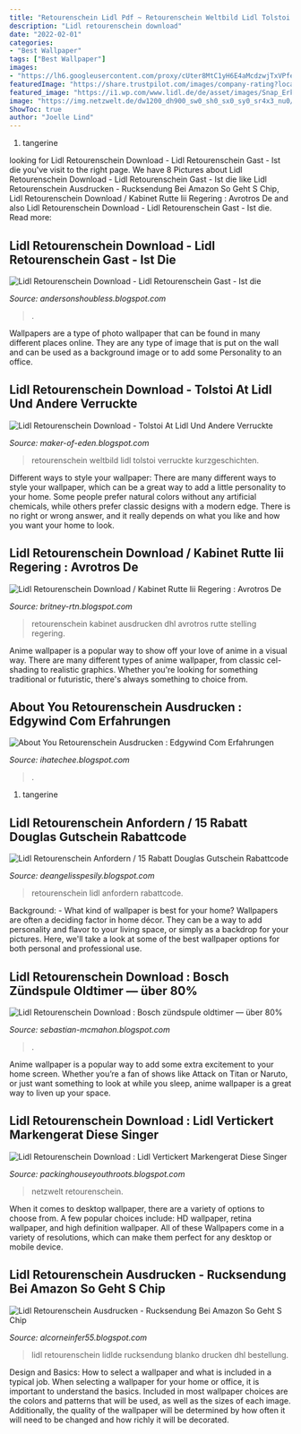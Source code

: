 ```yaml
---
title: "Retourenschein Lidl Pdf ~ Retourenschein Weltbild Lidl Tolstoi Verruckte Kurzgeschichten"
description: "Lidl retourenschein download"
date: "2022-02-01"
categories:
- "Best Wallpaper"
tags: ["Best Wallpaper"]
images:
- "https://lh6.googleusercontent.com/proxy/cUter8MtC1yH6E4aMcdzwjTxVPfeQlBM2Zw4ub1pRAZoJVSz36U-w8ZYkK0kmasW-sSwk7cmWEOMC3AX-Rs9WQH6VHoWLC4yzXd6ZX3YgZIzXuul5nI3gMcgb6Mb02_B3w=w1200-h630-p-k-no-nu"
featuredImage: "https://share.trustpilot.com/images/company-rating?locale=de-DE&amp;businessUnitId=581454db0000ff000596b7b5"
featured_image: "https://i1.wp.com/www.lidl.de/de/asset/images/Snap_Erkla-rung.jpg"
image: "https://img.netzwelt.de/dw1200_dh900_sw0_sh0_sx0_sy0_sr4x3_nu0/picture/original/2020/10/spotify-premium-287933.jpeg"
ShowToc: true
author: "Joelle Lind"
---
```



1. tangerine 

	

		
looking for Lidl Retourenschein Download - Lidl Retourenschein Gast - Ist die you've visit to the right page. We have 8 Pictures about Lidl Retourenschein Download - Lidl Retourenschein Gast - Ist die like Lidl Retourenschein Ausdrucken - Rucksendung Bei Amazon So Geht S Chip, Lidl Retourenschein Download / Kabinet Rutte Iii Regering : Avrotros De and also Lidl Retourenschein Download - Lidl Retourenschein Gast - Ist die. Read more:
		
    
## Lidl Retourenschein Download - Lidl Retourenschein Gast - Ist Die

<img loading=lazy src="https://lh6.googleusercontent.com/proxy/cUter8MtC1yH6E4aMcdzwjTxVPfeQlBM2Zw4ub1pRAZoJVSz36U-w8ZYkK0kmasW-sSwk7cmWEOMC3AX-Rs9WQH6VHoWLC4yzXd6ZX3YgZIzXuul5nI3gMcgb6Mb02_B3w=w1200-h630-p-k-no-nu" onerror="this.onerror=null;this.src='https://tse2.mm.bing.net/th?id=OIP.Wi1_nuAWwucaK-fHGyNk4gHaD4&amp;pid=15.1';" alt="Lidl Retourenschein Download - Lidl Retourenschein Gast - Ist die">

_Source: andersonshoubless.blogspot.com_

>. 

	



Wallpapers are a type of photo wallpaper that can be found in many different places online. They are any type of image that is put on the wall and can be used as a background image or to add some Personality to an office.

    
## Lidl Retourenschein Download - Tolstoi At Lidl Und Andere Verruckte

<img loading=lazy src="https://bilder.buecher.de/produkte/47/47158/47158413z.jpg" onerror="this.onerror=null;this.src='https://tse2.mm.bing.net/th?id=OIP.R_Goq50L_2-aIUoNYA0H9QAAAA&amp;pid=15.1';" alt="Lidl Retourenschein Download - Tolstoi At Lidl Und Andere Verruckte">

_Source: maker-of-eden.blogspot.com_

>retourenschein weltbild lidl tolstoi verruckte kurzgeschichten. 

	

Different ways to style your wallpaper:
There are many different ways to style your wallpaper, which can be a great way to add a little personality to your home. Some people prefer natural colors without any artificial chemicals, while others prefer classic designs with a modern edge. There is no right or wrong answer, and it really depends on what you like and how you want your home to look.

    
## Lidl Retourenschein Download / Kabinet Rutte Iii Regering : Avrotros De

<img loading=lazy src="https://www.libble.de/bestanden1/843112/bg6.png" onerror="this.onerror=null;this.src='https://tse4.mm.bing.net/th?id=OIP.RhJ_VbYBRtgJYKJ3dtTYLgHaSO&amp;pid=15.1';" alt="Lidl Retourenschein Download / Kabinet Rutte Iii Regering : Avrotros De">

_Source: britney-rtn.blogspot.com_

>retourenschein kabinet ausdrucken dhl avrotros rutte stelling regering. 

	

Anime wallpaper is a popular way to show off your love of anime in a visual way. There are many different types of anime wallpaper, from classic cel-shading to realistic graphics. Whether you're looking for something traditional or futuristic, there's always something to choice from.

    
## About You Retourenschein Ausdrucken : Edgywind Com Erfahrungen

<img loading=lazy src="https://cdn.aboutstatic.com/file/e2addf10ce2052437f8909253e17b00e.jpg?width=800&amp;quality=75&amp;bg=FFFFFF" onerror="this.onerror=null;this.src='https://tse2.mm.bing.net/th?id=OIP.MvRo2VPIAA7FzUccxkcZBQHaJ4&amp;pid=15.1';" alt="About You Retourenschein Ausdrucken : Edgywind Com Erfahrungen">

_Source: ihatechee.blogspot.com_

>. 

	

1. tangerine 

    
## Lidl Retourenschein Anfordern / 15 Rabatt Douglas Gutschein Rabattcode

<img loading=lazy src="https://share.trustpilot.com/images/company-rating?locale=de-DE&amp;businessUnitId=581454db0000ff000596b7b5" onerror="this.onerror=null;this.src='https://tse2.mm.bing.net/th?id=OIP.-bT-5b9_ae8Y1B_2KRwBCgHaD3&amp;pid=15.1';" alt="Lidl Retourenschein Anfordern / 15 Rabatt Douglas Gutschein Rabattcode">

_Source: deangelisspesily.blogspot.com_

>retourenschein lidl anfordern rabattcode. 

	

Background: - What kind of wallpaper is best for your home?
Wallpapers are often a deciding factor in home décor. They can be a way to add personality and flavor to your living space, or simply as a backdrop for your pictures. Here, we'll take a look at some of the best wallpaper options for both personal and professional use.

    
## Lidl Retourenschein Download : Bosch Zündspule Oldtimer — über 80%

<img loading=lazy src="https://lh3.googleusercontent.com/proxy/ABGH3_0DUHQXT3dNdDdxRHBCVJHrUtiQCgW0B0RS2vSyrpStWpAK3bN_kiThs49pUYZnjPD1_jfgI2Cb_QWrSEiSxQVyVxH51PaaURKBE3Rb1Bne3ta7sBMK5Glr8tM" onerror="this.onerror=null;this.src='https://tse4.mm.bing.net/th?id=OIP.Rs6JM9isxuOziX2b_AYQVQHaEI&amp;pid=15.1';" alt="Lidl Retourenschein Download : Bosch zündspule oldtimer — über 80%">

_Source: sebastian-mcmahon.blogspot.com_

>. 

	

Anime wallpaper is a popular way to add some extra excitement to your home screen. Whether you’re a fan of shows like Attack on Titan or Naruto, or just want something to look at while you sleep, anime wallpaper is a great way to liven up your space.

    
## Lidl Retourenschein Download : Lidl Vertickert Markengerat Diese Singer

<img loading=lazy src="https://img.netzwelt.de/dw1200_dh900_sw0_sh0_sx0_sy0_sr4x3_nu0/picture/original/2020/10/spotify-premium-287933.jpeg" onerror="this.onerror=null;this.src='https://tse3.mm.bing.net/th?id=OIP.LGD8JeW5C4lyGOYJMbJE-gHaFj&amp;pid=15.1';" alt="Lidl Retourenschein Download : Lidl Vertickert Markengerat Diese Singer">

_Source: packinghouseyouthroots.blogspot.com_

>netzwelt retourenschein. 

	

When it comes to desktop wallpaper, there are a variety of options to choose from. A few popular choices include: HD wallpaper, retina wallpaper, and high definition wallpaper. All of these Wallpapers come in a variety of resolutions, which can make them perfect for any desktop or mobile device. 

    
## Lidl Retourenschein Ausdrucken - Rucksendung Bei Amazon So Geht S Chip

<img loading=lazy src="https://i1.wp.com/www.lidl.de/de/asset/images/Snap_Erkla-rung.jpg" onerror="this.onerror=null;this.src='https://tse4.mm.bing.net/th?id=OIP.pgnDqVZw7CmJbNocmOoelgHaDM&amp;pid=15.1';" alt="Lidl Retourenschein Ausdrucken - Rucksendung Bei Amazon So Geht S Chip">

_Source: alcorneinfer55.blogspot.com_

>lidl retourenschein lidlde rucksendung blanko drucken dhl bestellung. 

	

Design and Basics: How to select a wallpaper and what is included in a typical job.
When selecting a wallpaper for your home or office, it is important to understand the basics. Included in most wallpaper choices are the colors and patterns that will be used, as well as the sizes of each image. Additionally, the quality of the wallpaper will be determined by how often it will need to be changed and how richly it will be decorated.

